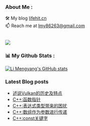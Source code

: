 ### About Me : 

🛠 My blog <a href="https://lifehit.cn/">lifehit.cn</a><br>
📫 Reach me at <a href="mailto:lmy86263@gmail.com">lmy86263@gmail.com</a><br><br>

<p><img src="https://gpvc.arturio.dev/limeya"><p>

### 📊 My Github Stats :
[![Li Mengyang's GitHub stats](https://github-readme-stats.vercel.app/api?username=limeya&show_icons=true&theme=dracula)](https://github.com/limeya/limeya)

### Latest Blog posts
<!-- BLOG-POST-LIST:START -->
- [述说Vulkan的历史及特点](https://limeya.github.io/2022/10/14/ji-suan-ji-tu-xing-xue/vulkan/vulkan-de-li-shi-ji-te-dian/vulkan-de-li-shi-ji-te-dian/)
- [C++:函数指针](https://limeya.github.io/2022/10/12/bian-cheng-zhi-dao/c-han-shu-zhi-zhen/)
- [C++:表达式类型带来的困扰](https://limeya.github.io/2022/10/12/bian-cheng-zhi-dao/c-zhong-lei-xing-de-kun-rao/)
- [C++:数组作为参数进行传递](https://limeya.github.io/2022/10/11/bian-cheng-zhi-dao/c-shu-zu-zuo-wei-can-shu-jin-xing-chuan-di/)
- [C++:const关键字](https://limeya.github.io/2022/10/07/bian-cheng-zhi-dao/c-const-guan-jian-zi/)
<!-- BLOG-POST-LIST:END -->

